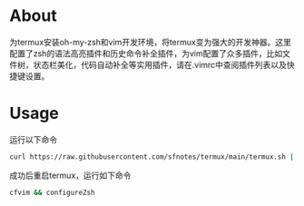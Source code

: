 # About
为termux安装oh-my-zsh和vim开发环境，将termux变为强大的开发神器。这里配置了zsh的语法高亮插件和历史命令补全插件，为vim配置了众多插件，比如文件树，状态栏美化，代码自动补全等实用插件，请在.vimrc中查阅插件列表以及快捷键设置。
# Usage
运行以下命令
```bash
curl https://raw.githubusercontent.com/sfnotes/termux/main/termux.sh | bash
```
成功后重启termux，运行如下命令
```bash
cfvim && configureZsh
```
